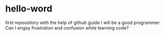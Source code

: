 # hello-word
first repoository with the help of github guide
I will be a good programmer
Can I engoy frustration and confusion while learning code?

